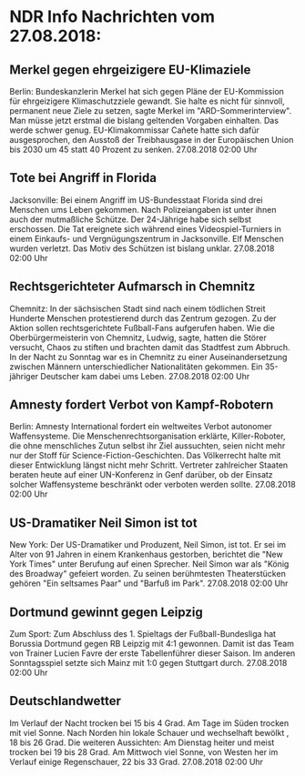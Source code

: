 # NDR Info Nachrichten vom 27.08.2018:


## Merkel gegen ehrgeizigere EU-Klimaziele
Berlin: Bundeskanzlerin Merkel hat sich gegen Pläne der EU-Kommission für ehrgeizigere Klimaschutzziele gewandt. Sie halte es nicht für sinnvoll, permanent neue Ziele zu setzen, sagte Merkel im "ARD-Sommerinterview". Man müsse jetzt erstmal die bislang geltenden Vorgaben einhalten. Das werde schwer genug. EU-Klimakommissar Cañete hatte sich dafür ausgesprochen, den Ausstoß der Treibhausgase in der Europäischen Union bis 2030 um 45 statt 40 Prozent zu senken. 27.08.2018 02:00 Uhr 

## Tote bei Angriff in Florida
Jacksonville: Bei einem Angriff im US-Bundesstaat Florida sind drei Menschen ums Leben gekommen. Nach Polizeiangaben ist unter ihnen auch der mutmaßliche Schütze. Der 24-Jährige habe sich selbst erschossen. Die Tat ereignete sich während eines Videospiel-Turniers in einem Einkaufs- und Vergnügungszentrum in Jacksonville. Elf Menschen wurden verletzt. Das Motiv des Schützen ist bislang unklar. 27.08.2018 02:00 Uhr 

## Rechtsgerichteter Aufmarsch in Chemnitz
Chemnitz: In der sächsischen Stadt sind nach einem tödlichen Streit Hunderte Menschen protestierend durch das Zentrum gezogen. Zu der Aktion sollen rechtsgerichtete Fußball-Fans aufgerufen haben. Wie die Oberbürgermeisterin von Chemnitz, Ludwig, sagte, hatten die Störer versucht, Chaos zu stiften und brachten damit das Stadtfest zum Abbruch. In der Nacht zu Sonntag war es in Chemnitz zu einer Auseinandersetzung zwischen Männern unterschiedlicher Nationalitäten gekommen. Ein 35-jähriger Deutscher kam dabei ums Leben. 27.08.2018 02:00 Uhr 

## Amnesty fordert Verbot von Kampf-Robotern
Berlin: Amnesty International fordert ein weltweites Verbot autonomer Waffensysteme. Die Menschenrechtsorganisation erklärte, Killer-Roboter, die ohne menschliches Zutun selbst ihr Ziel aussuchten, seien nicht mehr nur der Stoff für Science-Fiction-Geschichten. Das Völkerrecht halte mit dieser Entwicklung längst nicht mehr Schritt. Vertreter zahlreicher Staaten beraten heute auf einer UN-Konferenz in Genf darüber, ob der Einsatz solcher Waffensysteme beschränkt oder verboten werden sollte. 27.08.2018 02:00 Uhr 

## US-Dramatiker Neil Simon ist tot
New York: Der US-Dramatiker und Produzent, Neil Simon, ist tot. Er sei im Alter von 91 Jahren in einem Krankenhaus gestorben, berichtet die "New York Times" unter Berufung auf einen Sprecher. Neil Simon war als "König des Broadway" gefeiert worden. Zu seinen berühmtesten Theaterstücken gehören "Ein seltsames Paar" und "Barfuß im Park". 27.08.2018 02:00 Uhr 

## Dortmund gewinnt gegen Leipzig
Zum Sport: Zum Abschluss des 1. Spieltags der Fußball-Bundesliga hat Borussia Dortmund gegen RB Leipzig mit 4:1 gewonnen. Damit ist das Team von Trainer Lucien Favre der erste Tabellenführer dieser Saison. Im anderen Sonntagsspiel setzte sich Mainz mit 1:0 gegen Stuttgart durch. 27.08.2018 02:00 Uhr 

## Deutschlandwetter
Im Verlauf der Nacht trocken bei 15 bis 4 Grad. Am Tage im Süden trocken mit viel Sonne. Nach Norden hin lokale Schauer und wechselhaft bewölkt , 18 bis 26 Grad. Die weiteren Aussichten: Am Dienstag heiter und meist trocken bei 19  bis 28 Grad. Am Mittwoch viel Sonne, von Westen her im Verlauf einige Regenschauer, 22 bis 33 Grad. 27.08.2018 02:00 Uhr 
